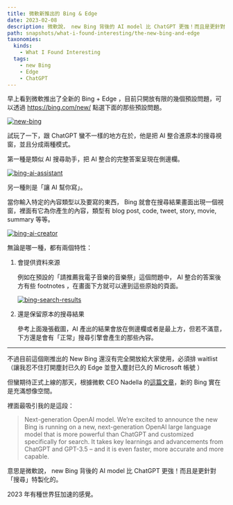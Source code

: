 ```yaml
---
title: 微軟新推出的 Bing & Edge
date: 2023-02-08
description: 微軟說， new Bing 背後的 AI model 比 ChatGPT 更強！而且是更針對「搜尋」特製化的。
path: snapshots/what-i-found-interesting/the-new-bing-and-edge
taxonomies:
  kinds: 
    - What I Found Interesting
  tags: 
    - new Bing
    - Edge
    - ChatGPT
---
```



早上看到微軟推出了全新的 Bing \+ Edge ，目前只開放有限的幾個預設問題，可以透過 <https://bing.com/new/> 點選下面的那些預設問題。

<a href="https://pinchlime-screenshots.s3.ap-northeast-1.amazonaws.com/new-bing_duw0uC.webp" data-fancybox data-caption="new-bing">
  <img src="https://pinchlime-screenshots.s3.ap-northeast-1.amazonaws.com/new-bing_duw0uC.webp" loading="lazy" alt="new-bing" align="center" />
</a>

試玩了一下，跟 ChatGPT 蠻不一樣的地方在於，他是把 AI 整合進原本的搜尋視窗，並且分成兩種模式。

第一種是類似 AI 搜尋助手，把 AI 整合的完整答案呈現在側邊欄。

<a href="https://pinchlime-screenshots.s3.ap-northeast-1.amazonaws.com/bing-ai-assistant_lCBSdV.webp" data-fancybox data-caption="bing-ai-assistant">
  <img src="https://pinchlime-screenshots.s3.ap-northeast-1.amazonaws.com/bing-ai-assistant_lCBSdV.webp" loading="lazy" alt="bing-ai-assistant" align="center" />
</a>

另一種則是「讓 AI 幫你寫」。

當你輸入特定的內容類型以及要寫的東西， Bing 就會在搜尋結果畫面出現一個視窗，裡面有它為你產生的內容，類型有 blog post, code, tweet, story, movie, summary 等等。

<a href="https://pinchlime-screenshots.s3.ap-northeast-1.amazonaws.com/bing-ai-creator_uPMC50.webp" data-fancybox data-caption="bing-ai-creator">
  <img src="https://pinchlime-screenshots.s3.ap-northeast-1.amazonaws.com/bing-ai-creator_uPMC50.webp" loading="lazy" alt="bing-ai-creator" align="center" />
</a>

無論是哪一種，都有兩個特性：

1. 會提供資料來源

    例如在預設的「請推薦我電子音樂的音樂祭」這個問題中， AI 整合的答案後方有些 footnotes ，在畫面下方就可以連到這些原始的頁面。

    <a href="https://pinchlime-screenshots.s3.ap-northeast-1.amazonaws.com/bing-search-results_SfV3DI.webp" data-fancybox data-caption="bing-search-results">
    <img src="https://pinchlime-screenshots.s3.ap-northeast-1.amazonaws.com/bing-search-results_SfV3DI.webp" loading="lazy" alt="bing-search-results" align="center" />
    </a>

2. 還是保留原本的搜尋結果

    參考上面幾張截圖，AI 產出的結果會放在側邊欄或者是最上方，但若不滿意，下方還是會有「正常」搜尋引擎會產生的那些內容。

---

不過目前這個剛推出的 New Bing 還沒有完全開放給大家使用，必須排 waitlist （讓我忍不住打開塵封已久的 Edge 並登入塵封已久的 Microsoft 帳號 ）

但蠻期待正式上線的那天，根據微軟 CEO Nadella 的[這篇文章](https://blogs.microsoft.com/blog/2023/02/07/reinventing-search-with-a-new-ai-powered-microsoft-bing-and-edge-your-copilot-for-the-web/)，新的 Bing 實在是充滿想像空間。

裡面最吸引我的是這段：

> Next-generation OpenAI model. We’re excited to announce the new Bing is running on a new, next-generation OpenAI large language model that is more powerful than ChatGPT and customized specifically for search. It takes key learnings and advancements from ChatGPT and GPT-3.5 – and it is even faster, more accurate and more capable.

意思是微軟說， new Bing 背後的 AI model 比 ChatGPT 更強！而且是更針對「搜尋」特製化的。

2023 年有種世界狂加速的感覺。